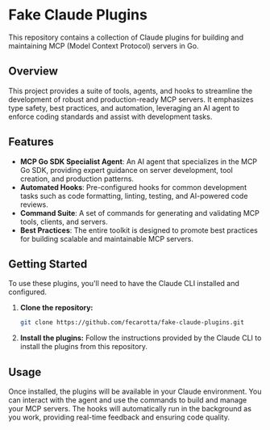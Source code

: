 # Fake Claude Plugins

This repository contains a collection of Claude plugins for building and maintaining MCP (Model Context Protocol) servers in Go.

## Overview

This project provides a suite of tools, agents, and hooks to streamline the development of robust and production-ready MCP servers. It emphasizes type safety, best practices, and automation, leveraging an AI agent to enforce coding standards and assist with development tasks.

## Features

- **MCP Go SDK Specialist Agent**: An AI agent that specializes in the MCP Go SDK, providing expert guidance on server development, tool creation, and production patterns.
- **Automated Hooks**: Pre-configured hooks for common development tasks such as code formatting, linting, testing, and AI-powered code reviews.
- **Command Suite**: A set of commands for generating and validating MCP tools, clients, and servers.
- **Best Practices**: The entire toolkit is designed to promote best practices for building scalable and maintainable MCP servers.

## Getting Started

To use these plugins, you'll need to have the Claude CLI installed and configured.

1. **Clone the repository:**
   ```bash
   git clone https://github.com/fecarotta/fake-claude-plugins.git
   ```

2. **Install the plugins:**
   Follow the instructions provided by the Claude CLI to install the plugins from this repository.

## Usage

Once installed, the plugins will be available in your Claude environment. You can interact with the agent and use the commands to build and manage your MCP servers. The hooks will automatically run in the background as you work, providing real-time feedback and ensuring code quality.
